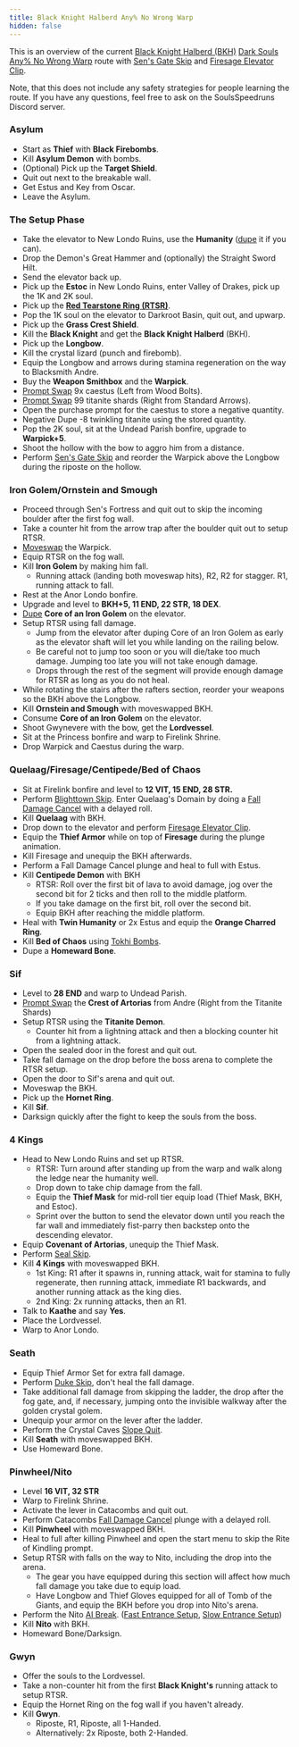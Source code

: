 ```yaml
---
title: Black Knight Halberd Any% No Wrong Warp
hidden: false
---
```

This is an overview of the current [Black Knight Halberd (BKH)](//darksouls.wikidot.com/black-knight-halberd)  [Dark Souls](/darksouls)  [Any% No Wrong Warp](/darksouls/any-no-wrong-warp) route with [Sen's Gate Skip](/darksouls/sens-gate-skip) and [Firesage Elevator Clip](/darksouls/firesage-elevator-clip).

Note, that this does not include any safety strategies for people learning the route. If you have any questions, feel free to ask on the SoulsSpeedruns Discord server.

### Asylum

- Start as **Thief** with **Black Firebombs**.
- Kill **Asylum Demon** with bombs.
- (Optional) Pick up the **Target Shield**.
- Quit out next to the breakable wall.
- Get Estus and Key from Oscar.
- Leave the Asylum.

### The Setup Phase

- Take the elevator to New Londo Ruins, use the **Humanity** ([dupe](/darksouls/item-dupe) it if you can).
- Drop the Demon's Great Hammer and (optionally) the Straight Sword Hilt.
- Send the elevator back up.
- Pick up the **Estoc** in New Londo Ruins, enter Valley of Drakes, pick up the 1K and 2K soul.
- Pick up the [**Red Tearstone Ring (RTSR)**](//darksouls.wikidot.com/red-tearstone-ring).
- Pop the 1K soul on the elevator to Darkroot Basin, quit out, and upwarp.
- Pick up the **Grass Crest Shield**.
- Kill the **Black Knight** and get the **Black Knight Halberd** (BKH).
- Pick up the **Longbow**.
- Kill the crystal lizard (punch and firebomb).
- Equip the Longbow and arrows during stamina regeneration on the way to Blacksmith Andre.
- Buy the **Weapon Smithbox** and the **Warpick**.
- [Prompt Swap](/darksouls/prompt-swap) 9x caestus (Left from Wood Bolts).
- [Prompt Swap](/darksouls/prompt-swap) 99 titanite shards (Right from Standard Arrows).
- Open the purchase prompt for the caestus to store a negative quantity.
- Negative Dupe -8 twinkling titanite using the stored quantity.
- Pop the 2K soul, sit at the Undead Parish bonfire, upgrade to **Warpick+5**.
- Shoot the hollow with the bow to aggro him from a distance.
- Perform [Sen's Gate Skip](/darksouls/sens-gate-skip) and reorder the Warpick above the Longbow during the riposte on the hollow.

### Iron Golem/Ornstein and Smough

- Proceed through Sen's Fortress and quit out to skip the incoming boulder after the first fog wall.
- Take a counter hit from the arrow trap after the boulder quit out to setup RTSR.
- [Moveswap](/darksouls/moveswap) the Warpick.
- Equip RTSR on the fog wall.
- Kill **Iron Golem** by making him fall.
  - Running attack (landing both moveswap hits), R2, R2 for stagger. R1, running attack to fall.
- Rest at the Anor Londo bonfire.
- Upgrade and level to **BKH+5, 11 END, 22 STR, 18 DEX**.
- [Dupe](/darksouls/item-dupe)  **Core of an Iron Golem** on the elevator.
- Setup RTSR using fall damage.
  - Jump from the elevator after duping Core of an Iron Golem as early as the elevator shaft will let you while landing on the railing below.
  - Be careful not to jump too soon or you will die/take too much damage. Jumping too late you will not take enough damage.
  - Drops through the rest of the segment will provide enough damage for RTSR as long as you do not heal.
- While rotating the stairs after the rafters section, reorder your weapons so the BKH above the Longbow.
- Kill **Ornstein and Smough** with moveswapped BKH.
- Consume **Core of an Iron Golem** on the elevator.
- Shoot Gwynevere with the bow, get the **Lordvessel**.
- Sit at the Princess bonfire and warp to Firelink Shrine.
- Drop Warpick and Caestus during the warp.

### Quelaag/Firesage/Centipede/Bed of Chaos

- Sit at Firelink bonfire and level to **12 VIT, 15 END, 28 STR.**
- Perform [Blighttown Skip](/darksouls/blighttown-skip). Enter Quelaag's Domain by doing a [Fall Damage Cancel](/darksouls/fall-damage-cancel) with a delayed roll.
- Kill **Quelaag** with BKH.
- Drop down to the elevator and perform [Firesage Elevator Clip](/darksouls/firesage-elevator-clip).
- Equip the **Thief Armor** while on top of **Firesage** during the plunge animation.
- Kill Firesage and unequip the BKH afterwards.
- Perform a Fall Damage Cancel plunge and heal to full with Estus.
- Kill **Centipede Demon** with BKH
  - RTSR: Roll over the first bit of lava to avoid damage, jog over the second bit for 2 ticks and then roll to the middle platform.
  - If you take damage on the first bit, roll over the second bit.
  - Equip BKH after reaching the middle platform.
- Heal with **Twin Humanity** or 2x Estus and equip the **Orange Charred Ring**.
- Kill **Bed of Chaos** using [Tokhi Bombs](/darksouls/tokhi-bombs).
- Dupe a **Homeward Bone**.

### Sif

- Level to **28 END** and warp to Undead Parish.
- [Prompt Swap](/darksouls/prompt-swap) the **Crest of Artorias** from Andre (Right from the Titanite Shards)
- Setup RTSR using the **Titanite Demon**.
  - Counter hit from a lightning attack and then a blocking counter hit from a lightning attack.
- Open the sealed door in the forest and quit out.
- Take fall damage on the drop before the boss arena to complete the RTSR setup.
- Open the door to Sif's arena and quit out.
- Moveswap the BKH.
- Pick up the **Hornet Ring**.
- Kill **Sif**.
- Darksign quickly after the fight to keep the souls from the boss.

### 4 Kings

- Head to New Londo Ruins and set up RTSR.
  - RTSR: Turn around after standing up from the warp and walk along the ledge near the humanity well.
  - Drop down to take chip damage from the fall.
  - Equip the **Thief Mask** for mid-roll tier equip load (Thief Mask, BKH, and Estoc).
  - Sprint over the button to send the elevator down until you reach the far wall and immediately fist-parry then backstep onto the descending elevator.
- Equip **Covenant of Artorias**, unequip the Thief Mask.
- Perform [Seal Skip](/darksouls/seal-skip).
- Kill **4 Kings** with moveswapped BKH.
  - 1st King: R1 after it spawns in, running attack, wait for stamina to fully regenerate, then running attack, immediate R1 backwards, and another running attack as the king dies.
  - 2nd King: 2x running attacks, then an R1.
- Talk to **Kaathe** and say **Yes**.
- Place the Lordvessel.
- Warp to Anor Londo.

### Seath

- Equip Thief Armor Set for extra fall damage.
- Perform [Duke Skip](/darksouls/duke-skip), don't heal the fall damage.
- Take additional fall damage from skipping the ladder, the drop after the fog gate, and, if necessary, jumping onto the invisible walkway after the golden crystal golem.
- Unequip your armor on the lever after the ladder.
- Perform the Crystal Caves [Slope Quit](/darksouls/slope-quit).
- Kill **Seath** with moveswapped BKH.
- Use Homeward Bone.

### Pinwheel/Nito

- Level **16 VIT, 32 STR**
- Warp to Firelink Shrine.
- Activate the lever in Catacombs and quit out.
- Perform Catacombs [Fall Damage Cancel](/darksouls/fall-damage-cancel) plunge with a delayed roll.
- Kill **Pinwheel** with moveswapped BKH.
- Heal to full after killing Pinwheel and open the start menu to skip the Rite of Kindling prompt.
- Setup RTSR with falls on the way to Nito, including the drop into the arena.
  - The gear you have equipped during this section will affect how much fall damage you take due to equip load.
  - Have Longbow and Thief Gloves equipped for all of Tomb of the Giants, and equip the BKH before you drop into Nito's arena.
- Perform the Nito [AI Break](/darksouls/ai-break). ([Fast Entrance Setup](https://www.youtube.com/watch?v=CpLgif4tKyo), [Slow Entrance Setup](https://www.youtube.com/watch?v=Wh2VAYRQiAQ))
- Kill **Nito** with BKH.
- Homeward Bone/Darksign.

### Gwyn

- Offer the souls to the Lordvessel.
- Take a non-counter hit from the first **Black Knight's** running attack to setup RTSR.
- Equip the Hornet Ring on the fog wall if you haven't already.
- Kill **Gwyn**.
  - Riposte, R1, Riposte, all 1-Handed.
  - Alternatively: 2x Riposte, both 2-Handed.
